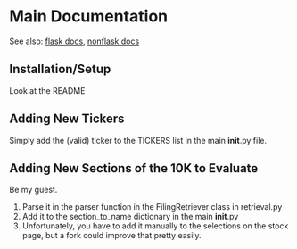 # Main Documentation

See also: [flask docs](/docs/flask.md), [nonflask docs](/docs/nonflask.md)

## Installation/Setup
Look at the README

## Adding New Tickers
Simply add the (valid) ticker to the TICKERS list in the main __init__.py file.

## Adding New Sections of the 10K to Evaluate
Be my guest.
1. Parse it in the parser function in the FilingRetriever class in retrieval.py
2. Add it to the section_to_name dictionary in the main __init__.py
3. Unfortunately, you have to add it manually to the selections on the stock page, but
a fork could improve that pretty easily.
